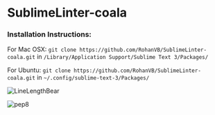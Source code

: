# SublimeLinter-coala

### Installation Instructions:

For Mac OSX:
`git clone https://github.com/RohanVB/SublimeLinter-coala.git` in `/Library/Application Support/Sublime Text 3/Packages/`

For Ubuntu:
`git clone https://github.com/RohanVB/SublimeLinter-coala.git` in `~/.config/sublime-text-3/Packages/`

![LineLengthBear](https://user-images.githubusercontent.com/15197846/61751380-23360600-ad76-11e9-9619-62c071deb932.gif)

![pep8](https://user-images.githubusercontent.com/15197846/61751437-4eb8f080-ad76-11e9-9e5f-3c21cde1000c.gif)
